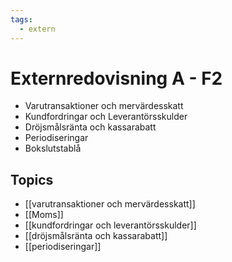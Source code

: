 ```yaml
---
tags:
  - extern
---
```

# Externredovisning A - F2
- Varutransaktioner och mervärdesskatt
- Kundfordringar och Leverantörsskulder
- Dröjsmålsränta och kassarabatt
- Periodiseringar
- Bokslutstablå

## Topics
- [[varutransaktioner och mervärdesskatt]]
- [[Moms]]
- [[kundfordringar och leverantörsskulder]]
- [[dröjsmålsränta och kassarabatt]]
- [[periodiseringar]]

